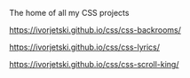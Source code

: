 The home of all my CSS projects

https://ivorjetski.github.io/css/css-backrooms/

https://ivorjetski.github.io/css/css-lyrics/

https://ivorjetski.github.io/css/css-scroll-king/
